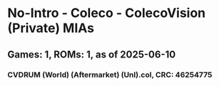 # No-Intro - Coleco - ColecoVision (Private) MIAs
## Games: 1, ROMs: 1, as of 2025-06-10

### CVDRUM (World) (Aftermarket) (Unl).col, CRC: 46254775
